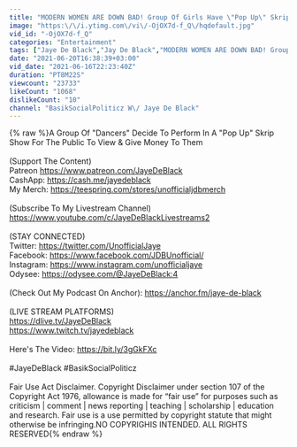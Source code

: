 ```yaml
---
title: "MODERN WOMEN ARE DOWN BAD! Group Of Girls Have \"Pop Up\" Skrip Show In Park"
image: "https:\/\/i.ytimg.com\/vi\/-OjOX7d-f_Q\/hqdefault.jpg"
vid_id: "-OjOX7d-f_Q"
categories: "Entertainment"
tags: ["Jaye De Black","Jay De Black","MODERN WOMEN ARE DOWN BAD! Group Of Girls Have Pop Up"]
date: "2021-06-20T16:38:39+03:00"
vid_date: "2021-06-16T22:23:40Z"
duration: "PT8M22S"
viewcount: "23733"
likeCount: "1068"
dislikeCount: "10"
channel: "BasikSocialPoliticz W\/ Jaye De Black"
---
```

{% raw %}A Group Of &quot;Dancers&quot; Decide To Perform In A &quot;Pop Up&quot; Skrip Show For The Public To View &amp; Give Money To Them<br /><br />(Support The Content)<br />Patreon      <a rel="nofollow" target="blank" href="https://www.patreon.com/JayeDeBlack">https://www.patreon.com/JayeDeBlack</a><br />CashApp:   <a rel="nofollow" target="blank" href="https://cash.me/jayedeblack">https://cash.me/jayedeblack</a><br />My Merch: <a rel="nofollow" target="blank" href="https://teespring.com/stores/unofficialjdbmerch">https://teespring.com/stores/unofficialjdbmerch</a><br /><br />(Subscribe To My Livestream Channel) <a rel="nofollow" target="blank" href="https://www.youtube.com/c/JayeDeBlackLivestreams2">https://www.youtube.com/c/JayeDeBlackLivestreams2</a><br /><br />(STAY CONNECTED)<br />Twitter:         <a rel="nofollow" target="blank" href="https://twitter.com/UnofficialJaye">https://twitter.com/UnofficialJaye</a><br />Facebook:    <a rel="nofollow" target="blank" href="https://www.facebook.com/JDBUnofficial/">https://www.facebook.com/JDBUnofficial/</a><br />Instagram:   <a rel="nofollow" target="blank" href="https://www.instagram.com/unofficialjaye">https://www.instagram.com/unofficialjaye</a><br />Odysee:        <a rel="nofollow" target="blank" href="https://odysee.com/@JayeDeBlack:4">https://odysee.com/@JayeDeBlack:4</a><br /><br />(Check Out My Podcast On Anchor): <a rel="nofollow" target="blank" href="https://anchor.fm/jaye-de-black">https://anchor.fm/jaye-de-black</a><br /><br />(LIVE STREAM PLATFORMS)<br /><a rel="nofollow" target="blank" href="https://dlive.tv/JayeDeBlack">https://dlive.tv/JayeDeBlack</a><br /><a rel="nofollow" target="blank" href="https://www.twitch.tv/jayedeblack">https://www.twitch.tv/jayedeblack</a><br /><br />Here's The Video: <a rel="nofollow" target="blank" href="https://bit.ly/3gGkFXc">https://bit.ly/3gGkFXc</a><br /><br />#JayeDeBlack #BasikSocialPoliticz<br /><br />Fair Use Act Disclaimer. Copyright Disclaimer under section 107 of the Copyright Act 1976, allowance is made for “fair use” for purposes such as criticism | comment | news reporting | teaching | scholarship | education and research. Fair use is a use permitted by copyright statute that might otherwise be infringing.NO COPYRIGHIS INTENDED. ALL RIGHTS RESERVED{% endraw %}
